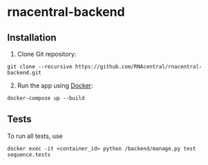 # rnacentral-backend

## Installation

1. Clone Git repository:

  ```
  git clone --recursive https://github.com/RNAcentral/rnacentral-backend.git
  ```

2. Run the app using [Docker](https://www.docker.com):

  ```
  docker-compose up --build
  ```

## Tests

To run all tests, use

  ```
  docker exec -it <container_id> python /backend/manage.py test sequence.tests
  ```
